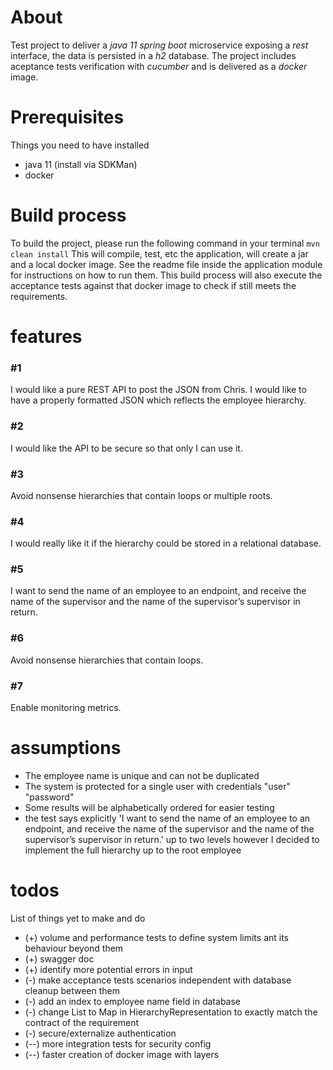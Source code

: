 # About
Test project to deliver a *java 11* *spring boot* microservice exposing a *rest* interface, the data is persisted in a *h2* database.
The project includes aceptance tests verification with *cucumber* and is delivered as a *docker* image.

# Prerequisites
Things you need to have installed
* java 11 (install via SDKMan)
* docker

# Build process
To build the project, please run the following command in your terminal
```mvn clean install```
This will compile, test, etc the application, will create a jar and a local docker image.
See the readme file inside the application module for instructions on how to run them.
This build process will also execute the acceptance tests against that docker image to check if still meets the requirements.

# features
### \#1 
I would like a pure REST API to post the JSON from Chris. I would like to have a properly formatted JSON which reflects the employee hierarchy.
### \#2 
I would like the API to be secure so that only I can use it.
### \#3 
Avoid nonsense hierarchies that contain loops or multiple roots.
### \#4 
I would really like it if the hierarchy could be stored in a relational database.
### \#5 
I want to send the name of an employee to an endpoint, and receive the name of the supervisor and the name of the supervisor’s supervisor in return.
### \#6 
Avoid nonsense hierarchies that contain loops.
### \#7 
Enable monitoring metrics.

# assumptions
* The employee name is unique and can not be duplicated
* The system is protected for a single user with credentials "user" "password"
* Some results will be alphabetically ordered for easier testing
* the test says explicitly 'I want to send the name of an employee to an endpoint, and receive the name of the supervisor and the name of the supervisor’s supervisor in return.' up to two levels however I decided to implement the full hierarchy up to the root employee

# todos
List of things yet to make and do
* (+) volume and performance tests to define system limits ant its behaviour beyond them
* (+) swagger doc
* (+) identify more potential errors in input
* (-) make acceptance tests scenarios independent with database cleanup between them
* (-) add an index to employee name field in database
* (-) change List to Map in HierarchyRepresentation to exactly match the contract of the requirement
* (-) secure/externalize authentication
* (--) more integration tests for security config
* (--) faster creation of docker image with layers
